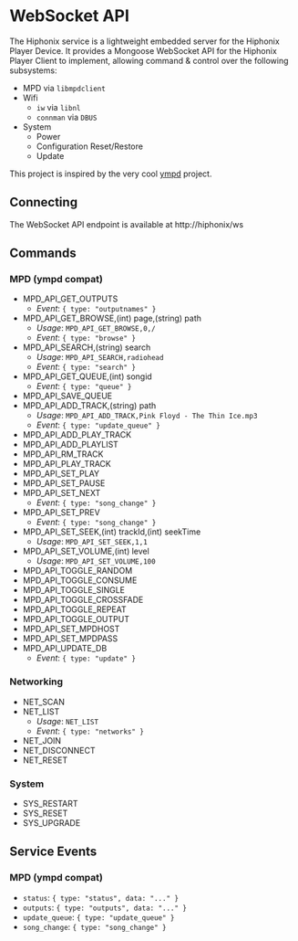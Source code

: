 # WebSocket API
The Hiphonix service is a lightweight embedded server for the Hiphonix Player Device. It provides a Mongoose WebSocket API for the Hiphonix Player Client to implement, allowing command & control over the following subsystems:

 * MPD via `libmpdclient`
 * Wifi
   - `iw` via `libnl`
   - `connman` via `DBUS`
 * System
   - Power
   - Configuration Reset/Restore
   - Update

This project is inspired by the very cool [ympd](http://github.com/notandy/ympd) project.

## Connecting
The WebSocket API endpoint is available at http://hiphonix/ws

## Commands

### MPD (ympd compat)
 * MPD_API_GET_OUTPUTS
   - *Event*: ```{ type: "outputnames" }```
 * MPD_API_GET_BROWSE,(int) page,(string) path
   - *Usage*: ```MPD_API_GET_BROWSE,0,/```
   - *Event*: ```{ type: "browse" }```
 * MPD_API_SEARCH,(string) search
   - *Usage*: ```MPD_API_SEARCH,radiohead```
   - *Event*: ```{ type: "search" }```
 * MPD_API_GET_QUEUE,(int) songid
   - *Event*: ```{ type: "queue" }```
 * MPD_API_SAVE_QUEUE
 * MPD_API_ADD_TRACK,(string) path
   - *Usage*: ```MPD_API_ADD_TRACK,Pink Floyd - The Thin Ice.mp3```
   - *Event*: ```{ type: "update_queue" }```
 * MPD_API_ADD_PLAY_TRACK
 * MPD_API_ADD_PLAYLIST
 * MPD_API_RM_TRACK
 * MPD_API_PLAY_TRACK
 * MPD_API_SET_PLAY
 * MPD_API_SET_PAUSE
 * MPD_API_SET_NEXT
   - *Event*: ```{ type: "song_change" }```
 * MPD_API_SET_PREV
   - *Event*: ```{ type: "song_change" }```
 * MPD_API_SET_SEEK,(int) trackId,(int) seekTime
   - *Usage*: ```MPD_API_SET_SEEK,1,1```
 * MPD_API_SET_VOLUME,(int) level
   - *Usage*: ```MPD_API_SET_VOLUME,100```
 * MPD_API_TOGGLE_RANDOM
 * MPD_API_TOGGLE_CONSUME
 * MPD_API_TOGGLE_SINGLE
 * MPD_API_TOGGLE_CROSSFADE
 * MPD_API_TOGGLE_REPEAT
 * MPD_API_TOGGLE_OUTPUT
 * MPD_API_SET_MPDHOST
 * MPD_API_SET_MPDPASS
 * MPD_API_UPDATE_DB
   - *Event*: ```{ type: "update" }```

### Networking
 * NET_SCAN
 * NET_LIST
   - *Usage*: ```NET_LIST```
   - *Event*: ```{ type: "networks" }```
 * NET_JOIN
 * NET_DISCONNECT
 * NET_RESET

### System
 * SYS_RESTART
 * SYS_RESET
 * SYS_UPGRADE

## Service Events

### MPD (ympd compat)
 * `status`: ```{ type: "status", data: "..." }```
 * `outputs`: ```{ type: "outputs", data: "..." }```
 * `update_queue`: ```{ type: "update_queue" }```
 * `song_change`: ```{ type: "song_change" }```
